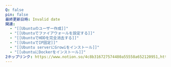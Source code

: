 ```yaml
---
Q: false
pin: false
最終更新日時: Invalid date
関連:
  - "[[Ubuntuのユーザー作成]]"
  - "[[Ubuntuでファイアウォールを設定する]]"
  - "[[UbuntuでHDDを完全消去する]]"
  - "[[UbuntuでIP固定]]"
  - "[[Ubuntu serverにGrowiをインストール]]"
  - "[[ubuntuにDockerをインストール]]"
2ホップリンク: https://www.notion.so/4c8b316727574480a55558a652120951,https://www.notion.so/1201121f1cf680deb46eef35d04c268d, https://www.notion.so/4c8b316727574480a55558a652120951, https://www.notion.so/f6213f62a50648ea840ef6533535916e
---
```

